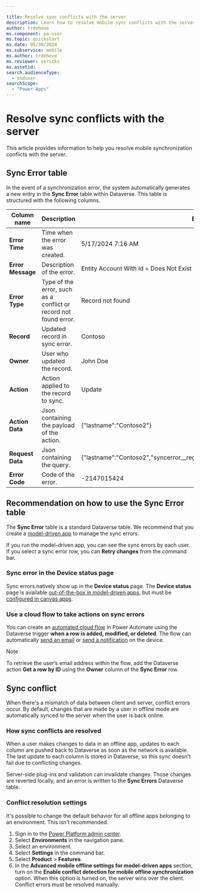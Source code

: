 ```yaml
---

title: Resolve sync conflicts with the server
description: Learn how to resolve mobile sync conflicts with the server.
author: trdehove
ms.component: pa-user
ms.topic: quickstart
ms.date: 05/30/2024
ms.subservice: mobile
ms.author: trdehove
ms.reviewer: sericks
ms.assetid: 
search.audienceType: 
  - enduser
searchScope:
  - "Power Apps"
---
```


# Resolve sync conflicts with the server

This article provides information to help you resolve mobile synchronization conflicts with the server.

## Sync Error table
In the event of a synchronization error, the system automatically generates a new entry in the **Sync Error** table within Dataverse. This table is structured with the following columns.

|Column name | Description | Example |
|-------------------------------|----------------------------|--------------------------------|
|**Error Time**| Time when the error was created. | 5/17/2024 7:16 AM |
|**Error Message**| Description of the error. | Entity Account With Id = <RowId> Does Not Exist|
|**Error Type**| Type of the error, such as a conflict or record not found error.| Record not found|
|**Record**| Updated record in sync error.| Contoso |
|**Owner**| User who updated the record.| John Doe|
|**Action**|Action applied to the record to sync.| Update|
|**Action Data**|Json containing the payload of the action.| {"lastname":"Contoso2"}|
|**Request Data**|Json containing the query. | {"lastname":"Contoso2","syncerror__regardingentityid":<syncerrorId>,"entitylogicalname":"account"}|
|**Error Code**| Code of the error. | -2147015424 |
  
## Recommendation on how to use the Sync Error table
The **Sync Error** table is a standard Dataverse table. We recommend that you create a [model-driven app](/power-apps/maker/model-driven-apps/create-model-driven-app) to manage the sync errors. 

If you run the model-driven app, you can see the sync errors by each user. If you select a sync error row, you can **Retry changes** from the command bar. 

### Sync error in the Device status page
Sync errors natively show up in the **Device status** page. The **Device status** page is available [out-of-the-box in model-driven apps](offline-sync-icon.md), but must be [configured in canvas apps](canvas-mobile-offline-setup.md#create-an-offline-canvas-app). 

### Use a cloud flow to take actions on sync errors
You can create an [automated cloud flow](/power-automate/get-started-logic-flow) in Power Automate using the Dataverse trigger **when a row is added, modified, or deleted**. The flow can automatically [send an email](/power-automate/email-customization) or [send a notification](power-apps-mobile-notification.md) on the device.

> [!Note]
> To retrieve the user’s email address within the flow, add the Dataverse action **Get a row by ID** using the **Owner** column of the **Sync Error** row.  

## Sync conflict
When there's a mismatch of data between client and server, conflict errors occur. By default, changes that are made by a user in offline mode are automatically synced to the server when the user is back online. 

### How sync conflicts are resolved
When a user makes changes to data in an offline app, updates to each column are pushed back to Dataverse as soon as the network is available. The last update to each column is stored in Dataverse, so this sync doesn't fail due to conflicting changes.

Server-side plug-ins and validation can invalidate changes. Those changes are reverted locally, and an error is written to the **Sync Errors** Dataverse table.

### Conflict resolution settings
It's possible to change the default behavior for all offline apps belonging to an environment. This isn't recommended.

1. Sign in to the [Power Platform admin center](https://admin.powerplatform.microsoft.com/).
1. Select **Environments** in the navigation pane.
3. Select an environment.
4. Select **Settings** in the command bar.
5. Select **Product** > **Features**.
6. In the **Advanced mobile offline settings for model-driven apps** section, turn on the **Enable conflict detection for mobile offline synchronization** option. When this option is turned on, the server wins over the client. Conflict errors must be resolved manually.
